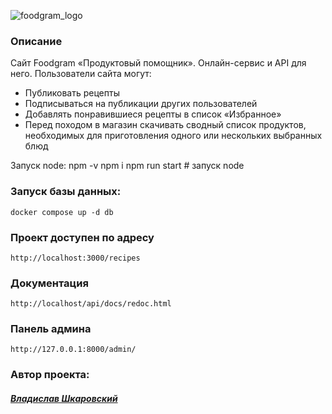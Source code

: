 ![foodgram_logo](https://github.com/0z0nize/foodgram-project-react/assets/112638163/be1f57f6-0a59-4fb2-912d-16ae08a4e781)

### Описание

Cайт Foodgram «Продуктовый помощник». Онлайн-сервис и API для него. 
Пользователи сайта могут:
* Публиковать рецепты
* Подписываться на публикации других пользователей 
* Добавлять понравившиеся рецепты в список «Избранное»
* Перед походом в магазин скачивать сводный список продуктов, необходимых для приготовления одного или нескольких выбранных блюд

Запуск node:
npm -v
npm i
npm run start # запуск node

### Запуск базы данных:
```
docker compose up -d db
```

### Проект доступен по адресу
```
http://localhost:3000/recipes
```
### Документация
```
http://localhost/api/docs/redoc.html
```
### Панель админа
```
http://127.0.0.1:8000/admin/
```

### Автор проекта:
#### [_Владислав Шкаровский_](https://github.com/0z0nize)
